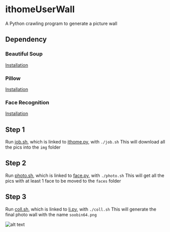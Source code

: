 # ithomeUserWall
A Python crawling program to generate a picture wall

## Dependency ##

### Beautiful Soup ###
[Installation](https://www.crummy.com/software/BeautifulSoup/bs4/doc/#installing-beautiful-soup)

### Pillow ###
[Installation](https://pillow.readthedocs.io/en/latest/installation.html)

### Face Recognition ###
[Installation](https://github.com/ageitgey/face_recognition#installation)

## Step 1 ##
Run [job.sh](https://github.com/nerocui/ithomeUserWall/blob/master/job.sh), which is linked to [ithome.py](https://github.com/nerocui/ithomeUserWall/blob/master/ithome.py), with `./job.sh`
This will download all the pics into the `img` folder

## Step 2 ##
Run [photo.sh](https://github.com/nerocui/ithomeUserWall/blob/master/photo.sh), which is linked to [face.py](https://github.com/nerocui/ithomeUserWall/blob/master/face.py), with `./photo.sh`
This will get all the pics with at least 1 face to be moved to the `faces` folder

## Step 3 ##
Run [coll.sh](https://github.com/nerocui/ithomeUserWall/blob/master/coll.sh), which is linked to [li.py](https://github.com/nerocui/ithomeUserWall/blob/master/li.py), with `./coll.sh`
This will generate the final photo wall with the name `soobin64.png`

![alt text](https://github.com/nerocui/ithomeUserWall/blob/master/soobin64.png)
